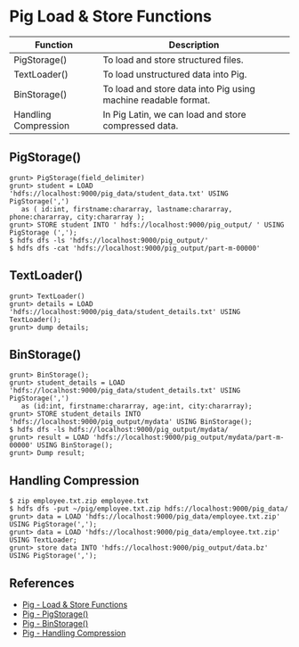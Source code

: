 # Pig Load & Store Functions

Function | Description
---|-----
PigStorage() | To load and store structured files.
TextLoader() | To load unstructured data into Pig.
BinStorage() | To load and store data into Pig using machine readable format.
Handling Compression | In Pig Latin, we can load and store compressed data.

## PigStorage()
```
grunt> PigStorage(field_delimiter)
grunt> student = LOAD 'hdfs://localhost:9000/pig_data/student_data.txt' USING PigStorage(',')
   as ( id:int, firstname:chararray, lastname:chararray, phone:chararray, city:chararray );
grunt> STORE student INTO ' hdfs://localhost:9000/pig_output/ ' USING PigStorage (',');
$ hdfs dfs -ls 'hdfs://localhost:9000/pig_output/'
$ hdfs dfs -cat 'hdfs://localhost:9000/pig_output/part-m-00000'
```

## TextLoader()
```
grunt> TextLoader()
grunt> details = LOAD 'hdfs://localhost:9000/pig_data/student_details.txt' USING TextLoader();
grunt> dump details;
```

## BinStorage()
```
grunt> BinStorage();
grunt> student_details = LOAD 'hdfs://localhost:9000/pig_data/student_details.txt' USING PigStorage(',')
   as (id:int, firstname:chararray, age:int, city:chararray);
grunt> STORE student_details INTO 'hdfs://localhost:9000/pig_output/mydata' USING BinStorage();
$ hdfs dfs -ls hdfs://localhost:9000/pig_output/mydata/
grunt> result = LOAD 'hdfs://localhost:9000/pig_output/mydata/part-m-00000' USING BinStorage();
grunt> Dump result;
```

## Handling Compression
```
$ zip employee.txt.zip employee.txt
$ hdfs dfs -put ~/pig/employee.txt.zip hdfs://localhost:9000/pig_data/
grunt> data = LOAD 'hdfs://localhost:9000/pig_data/employee.txt.zip' USING PigStorage(',');
grunt> data = LOAD 'hdfs://localhost:9000/pig_data/employee.txt.zip' USING TextLoader;
grunt> store data INTO 'hdfs://localhost:9000/pig_output/data.bz' USING PigStorage(',');
```

## References
- [Pig - Load & Store Functions](https://www.tutorialspoint.com/apache_pig/apache_pig_load_store_functions.htm)
- [Pig - PigStorage()](https://www.tutorialspoint.com/apache_pig/apache_pig_pigstore.htm)
- [Pig - BinStorage()](https://www.tutorialspoint.com/apache_pig/apache_pig_binstorage.htm)
- [Pig - Handling Compression](https://www.tutorialspoint.com/apache_pig/apache_pig_handling_compression.htm)